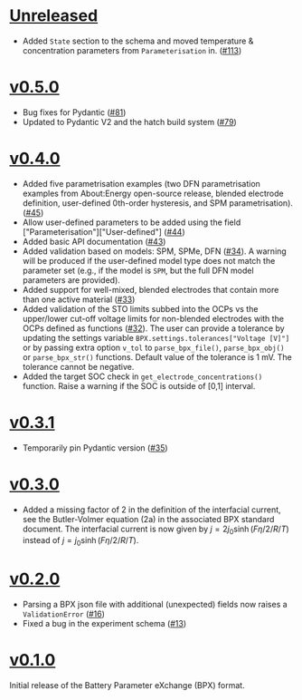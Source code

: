 # [Unreleased](https://github.com/FaradayInstitution/BPX)

- Added `State` section to the schema and moved temperature & concentration parameters
from `Parameterisation` in. ([#113](https://github.com/FaradayInstitution/BPX/pull/113))

# [v0.5.0](https://github.com/FaradayInstitution/BPX/releases/tag/v0.5.0)

- Bug fixes for Pydantic ([#81](https://github.com/FaradayInstitution/BPX/pull/81))
- Updated to Pydantic V2 and the hatch build system ([#79](https://github.com/FaradayInstitution/BPX/pull/79))

# [v0.4.0](https://github.com/FaradayInstitution/BPX/releases/tag/v0.4.0)

- Added five parametrisation examples (two DFN parametrisation examples from About:Energy open-source release, blended electrode definition, user-defined 0th-order hysteresis, and SPM parametrisation). ([#45](https://github.com/FaradayInstitution/BPX/pull/45))
- Allow user-defined parameters to be added using the field ["Parameterisation"]["User-defined"] ([#44](https://github.com/FaradayInstitution/BPX/pull/44))
- Added basic API documentation ([#43](https://github.com/FaradayInstitution/BPX/pull/43))
- Added validation based on models: SPM, SPMe, DFN ([#34](https://github.com/FaradayInstitution/BPX/pull/34)). A warning will be produced if the user-defined model type does not match the parameter set (e.g., if the model is `SPM`, but the full DFN model parameters are provided).
- Added support for well-mixed, blended electrodes that contain more than one active material ([#33](https://github.com/FaradayInstitution/BPX/pull/33))
- Added validation of the STO limits subbed into the OCPs vs the upper/lower cut-off voltage limits for non-blended electrodes with the OCPs defined as functions ([#32](https://github.com/FaradayInstitution/BPX/pull/32)). The user can provide a tolerance by updating the settings variable `BPX.settings.tolerances["Voltage [V]"]` or by passing extra option `v_tol` to `parse_bpx_file()`, `parse_bpx_obj()` or `parse_bpx_str()` functions. Default value of the tolerance is 1 mV. The tolerance cannot be negative.
- Added the target SOC check in `get_electrode_concentrations()` function. Raise a warning if the SOC is outside of [0,1] interval.

# [v0.3.1](https://github.com/FaradayInstitution/BPX/releases/tag/v0.3.1)

- Temporarily pin Pydantic version ([#35](https://github.com/FaradayInstitution/BPX/pull/35))

# [v0.3.0](https://github.com/FaradayInstitution/BPX/releases/tag/v0.3.0)

- Added a missing factor of 2 in the definition of the interfacial current, see the Butler-Volmer equation (2a) in the associated BPX standard document. The interfacial current is now given by $j=2j_0\sinh(F\eta/2/R/T)$ instead of $j=j_0\sinh(F\eta/2/R/T)$.

# [v0.2.0](https://github.com/FaradayInstitution/BPX/releases/tag/v0.2.0)

- Parsing a BPX json file with additional (unexpected) fields now raises a `ValidationError` ([#16](https://github.com/FaradayInstitution/BPX/pull/16))
- Fixed a bug in the experiment schema ([#13](https://github.com/FaradayInstitution/BPX/pull/13))

# [v0.1.0](https://github.com/FaradayInstitution/BPX/releases/tag/v0.1.0)

Initial release of the Battery Parameter eXchange (BPX) format.
